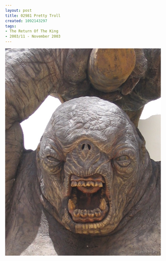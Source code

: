 ```yaml
---
layout: post
title: 02981 Pretty Troll
created: 1092143297
tags:
- The Return Of The King
- 2003/11 - November 2003
---
```


<img src="/image/images/129_2981-1062.jpg"/>

